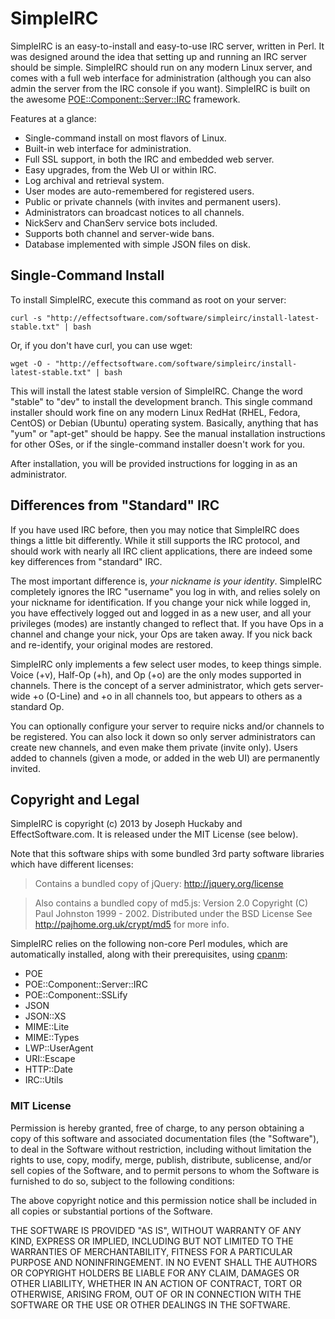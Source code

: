 SimpleIRC
=========

SimpleIRC is an easy-to-install and easy-to-use IRC server, written in Perl.  It was designed around the idea that setting up and running an IRC server should be simple.  SimpleIRC should run on any modern Linux server, and comes with a full web interface for administration (although you can also admin the server from the IRC console if you want).  SimpleIRC is built on the awesome [POE::Component::Server::IRC](http://search.cpan.org/dist/POE-Component-Server-IRC/) framework.

Features at a glance:

* Single-command install on most flavors of Linux.
* Built-in web interface for administration.
* Full SSL support, in both the IRC and embedded web server.
* Easy upgrades, from the Web UI or within IRC.
* Log archival and retrieval system.
* User modes are auto-remembered for registered users.
* Public or private channels (with invites and permanent users).
* Administrators can broadcast notices to all channels.
* NickServ and ChanServ service bots included.
* Supports both channel and server-wide bans.
* Database implemented with simple JSON files on disk.

## Single-Command Install

To install SimpleIRC, execute this command as root on your server:

    curl -s "http://effectsoftware.com/software/simpleirc/install-latest-stable.txt" | bash

Or, if you don't have curl, you can use wget:

    wget -O - "http://effectsoftware.com/software/simpleirc/install-latest-stable.txt" | bash

This will install the latest stable version of SimpleIRC.  Change the word "stable" to "dev" to install the development branch.  This single command installer should work fine on any modern Linux RedHat (RHEL, Fedora, CentOS) or Debian (Ubuntu) operating system.  Basically, anything that has "yum" or "apt-get" should be happy.  See the manual installation instructions for other OSes, or if the single-command installer doesn't work for you.

After installation, you will be provided instructions for logging in as an administrator.

## Differences from "Standard" IRC

If you have used IRC before, then you may notice that SimpleIRC does things a little bit differently.  While it still supports the IRC protocol, and should work with nearly all IRC client applications, there are indeed some key differences from "standard" IRC.

The most important difference is, _your nickname is your identity_.  SimpleIRC completely ignores the IRC "username" you log in with, and relies solely on your nickname for identification.  If you change your nick while logged in, you have effectively logged out and logged in as a new user, and all your privileges (modes) are instantly changed to reflect that.  If you have Ops in a channel and change your nick, your Ops are taken away.  If you nick back and re-identify, your original modes are restored.

SimpleIRC only implements a few select user modes, to keep things simple.  Voice (+v), Half-Op (+h), and Op (+o) are the only modes supported in channels.  There is the concept of a server administrator, which gets server-wide +o (O-Line) and +o in all channels too, but appears to others as a standard Op.

You can optionally configure your server to require nicks and/or channels to be registered.  You can also lock it down so only server administrators can create new channels, and even make them private (invite only).  Users added to channels (given a mode, or added in the web UI) are permanently invited.

## Copyright and Legal

SimpleIRC is copyright (c) 2013 by Joseph Huckaby and EffectSoftware.com.  It is released under the MIT License (see below).

Note that this software ships with some bundled 3rd party software libraries which have different licenses:

> Contains a bundled copy of jQuery:
> http://jquery.org/license

> Also contains a bundled copy of md5.js:
> Version 2.0 Copyright (C) Paul Johnston 1999 - 2002.
> Distributed under the BSD License
> See http://pajhome.org.uk/crypt/md5 for more info.

SimpleIRC relies on the following non-core Perl modules, which are automatically installed, along with their prerequisites, using [cpanm](http://cpanmin.us):

* POE
* POE::Component::Server::IRC
* POE::Component::SSLify
* JSON
* JSON::XS
* MIME::Lite
* MIME::Types
* LWP::UserAgent
* URI::Escape
* HTTP::Date
* IRC::Utils

### MIT License

Permission is hereby granted, free of charge, to any person obtaining a copy
of this software and associated documentation files (the "Software"), to deal
in the Software without restriction, including without limitation the rights
to use, copy, modify, merge, publish, distribute, sublicense, and/or sell
copies of the Software, and to permit persons to whom the Software is
furnished to do so, subject to the following conditions:

The above copyright notice and this permission notice shall be included in
all copies or substantial portions of the Software.

THE SOFTWARE IS PROVIDED "AS IS", WITHOUT WARRANTY OF ANY KIND, EXPRESS OR
IMPLIED, INCLUDING BUT NOT LIMITED TO THE WARRANTIES OF MERCHANTABILITY,
FITNESS FOR A PARTICULAR PURPOSE AND NONINFRINGEMENT. IN NO EVENT SHALL THE
AUTHORS OR COPYRIGHT HOLDERS BE LIABLE FOR ANY CLAIM, DAMAGES OR OTHER
LIABILITY, WHETHER IN AN ACTION OF CONTRACT, TORT OR OTHERWISE, ARISING FROM,
OUT OF OR IN CONNECTION WITH THE SOFTWARE OR THE USE OR OTHER DEALINGS IN
THE SOFTWARE.

